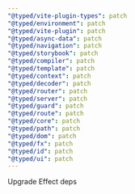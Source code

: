 ```yaml
---
"@typed/vite-plugin-types": patch
"@typed/environment": patch
"@typed/vite-plugin": patch
"@typed/async-data": patch
"@typed/navigation": patch
"@typed/storybook": patch
"@typed/compiler": patch
"@typed/template": patch
"@typed/context": patch
"@typed/decoder": patch
"@typed/router": patch
"@typed/server": patch
"@typed/guard": patch
"@typed/route": patch
"@typed/core": patch
"@typed/path": patch
"@typed/dom": patch
"@typed/fx": patch
"@typed/id": patch
"@typed/ui": patch
---
```


Upgrade Effect deps
